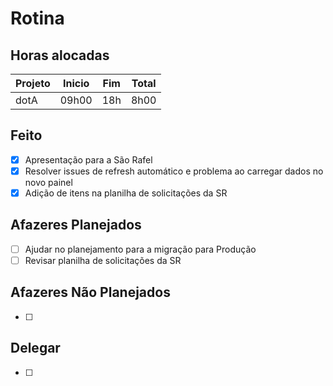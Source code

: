 # Rotina

## Horas alocadas

Projeto | Inicio | Fim | Total
--------|-------|-------|------
dotA    | 09h00 | 18h | 8h00

## Feito

- [x] Apresentação para a São Rafel
- [x] Resolver issues de refresh automático e problema ao carregar dados no novo painel
- [x] Adição de itens na planilha de solicitações da SR

## Afazeres Planejados

- [ ] Ajudar no planejamento para a migração para Produção
- [ ] Revisar planilha de solicitações da SR

## Afazeres Não Planejados

- [ ] 

## Delegar

- [ ] 

<!--stackedit_data:
eyJoaXN0b3J5IjpbLTM4ODUxMDQyOSwtMTI3MjA4NjkzLC02OT
YwMDY5MDIsLTQ2NjQyMzQ0MywyMDk1NjcwMjg5LDEyNzU3OTY2
OCwyNzE4MTAxOTcsMTMwNjQ4MTI3MSwtMTI4OTM5MDQ0NywxOD
Y0MDQ1Njk2LC0zNDM5MDA0MDAsMTI5NDI2NDI2NCwtMTM4OTkx
MjA4NSwtMTM0MjIwNTA4OSwtODA1Mzg5MjE1LDExMDY3OTY5Mz
EsNzgxMTQ5MzIsLTExNzAyMDg4MTMsLTE5ODg3NTk1MTQsOTAz
NzM3NTU4XX0=
-->